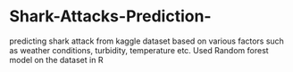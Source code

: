 # Shark-Attacks-Prediction-
predicting shark attack from kaggle dataset based on various factors such as weather conditions, turbidity, temperature etc. 
Used Random forest model on the dataset in R
